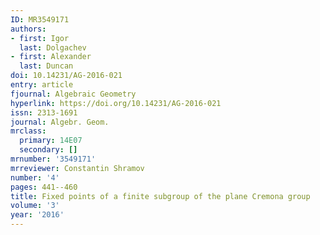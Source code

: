 ```yaml
---
ID: MR3549171
authors:
- first: Igor
  last: Dolgachev
- first: Alexander
  last: Duncan
doi: 10.14231/AG-2016-021
entry: article
fjournal: Algebraic Geometry
hyperlink: https://doi.org/10.14231/AG-2016-021
issn: 2313-1691
journal: Algebr. Geom.
mrclass:
  primary: 14E07
  secondary: []
mrnumber: '3549171'
mrreviewer: Constantin Shramov
number: '4'
pages: 441--460
title: Fixed points of a finite subgroup of the plane Cremona group
volume: '3'
year: '2016'
---
```

